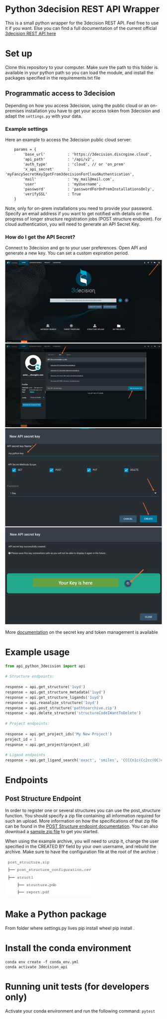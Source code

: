 # Python 3decision REST API Wrapper
This is a small python wrapper for the 3decision REST API. Feel free to use it if you want. Else you can find a full documentation of the current official [3decision REST API here](https://app.swaggerhub.com/apis-docs/3decision/3decision/1.0.0)

# Set up
Clone this repository to your computer. Make sure the path to this folder is available in your python path so you can load the module, and install the packages specified in the requirements.txt file

## Programmatic access to 3decision
Depending on how you access 3decision, using the public cloud or an on-premises installation you have to get your access token from 3decision and 
adapt the `settings.py` with your data.

### Example settings
Here an example to access the 3decision public cloud server:
```
    params = {
        'base_url'          : 'https://3decision.discngine.cloud',
        'api_path'          : '/api/v2',
        'auth_type'         : 'cloud', // or 'on_prem'
        'x_api_secret'      : 'myFancySecretKeyIgotFrom3decisionForCloudAuthentication',
        'mail'              : 'my_mail@mail.com',
        'user'              : 'myUsername',
        'password'          : 'passwordForOnPremInstallationsOnly',
        'verifySSL'         : True
    }
```

Note, only for on-prem installations you need to provide your password. Specify an email address if you want to get notified with details on the progress of longer structure registration jobs (POST structure endpoint).
For cloud authentication, you will need to generate an API Secret Key.

### How do I get the API Secret?
Connect to 3decision and go to your user preferences. Open API and generate a new key. You can set a custom expiration period.

![Click on User Preferences](https://github.com/Discngine/api_python_3decision/blob/master/images/3dec_screen_1.png "Click on User Preferences")
![Open API](https://github.com/Discngine/api_python_3decision/blob/master/images/3dec_screen_2.png "Open API")
![Fill out form](https://github.com/Discngine/api_python_3decision/blob/master/images/3dec_screen_3.png "Fill out Form")
![Copy key](https://github.com/Discngine/api_python_3decision/blob/master/images/3dec_screen_4.png "Copy key")

More [documentation](https://discngine.github.io/3decision-api-doc/v2/3decision%20API%20Secret%20Key%20and%20TokenDocumentation.pdf) on the secret key and token management is available 

# Example usage

```python
from api_python_3decision import api

# Structure endpoints:

response = api.get_structure('1uyd')
response = api.get_structure_metadata('1uyd')
response = api.get_structure_ligands('1uyd')
response = api.reanalyze_structure('1uyd')
response = api.post_structure('pathtoarchive.zip')
response = api.delete_structure('structureCodeIWantToDelete')

# Project endpoints:

response = api.get_project_ids('My New Project')
project_id = 1
response = api.get_project(project_id)

# Ligand endpoints
response = api.get_ligand_search('exact', 'smiles', 'CCCCn1c(Cc2cc(OC)c(OC)c(OC)c2Cl)nc2c(N)ncnc12')


```

# Endpoints
## Post Structure Endpoint
In order to register one or several structures you can use the post_structure function. You should specify a zip file containing all information required for such an upload. More information on how the specifications of that zip file can be found in the [POST Structure endpoint documentation](https://discngine.github.io/3decision-api-doc/v2/POST%20Structure%20Documentation.pdf). 
You can also download a [sample zip file](https://github.com/Discngine/api_python_3decision/blob/master/examples/post_structure.zip) to get you started.

When using the example archive, you will need to unzip it, change the user specified in the CREATED BY field by your own username, and rebuild the archive. Make sure to have the configuration file at the root of the archive :

![Copy key](https://github.com/Discngine/api_python_3decision/blob/master/images/archive.jpg "Archive schema example")

# Make a Python package
From folder where settings.py lives
pip install wheel
pip install .

# Install the conda environment
```
conda env create -f conda_env.yml
conda activate 3decision_api
```
# Running unit tests (for developers only)

Activate your conda environment and run the following command:
`pytest`
